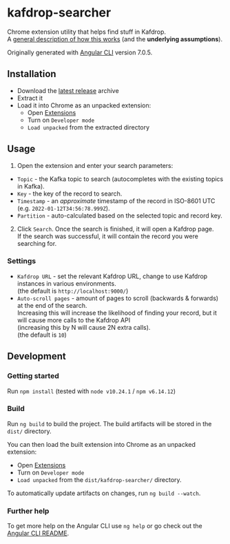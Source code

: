 # kafdrop-searcher
Chrome extension utility that helps find stuff in Kafdrop.  
A [general description of how this works](https://github.com/kirilyuro/kafdrop-searcher/wiki) (and the **underlying assumptions**).
 
Originally generated with [Angular CLI](https://github.com/angular/angular-cli) version 7.0.5.

## Installation

* Download the [latest release](https://github.com/kirilyuro/kafdrop-searcher/releases/latest) archive
* Extract it
* Load it into Chrome as an unpacked extension:
  * Open [Extensions](chrome://extensions/)
  * Turn on `Developer mode`
  * `Load unpacked` from the extracted directory
  
## Usage

1. Open the extension and enter your search parameters:
  * `Topic` - the Kafka topic to search (autocompletes with the existing topics in Kafka).
  * `Key` - the key of the record to search.
  * `Timestamp` - an _approximate_ timestamp of the record in ISO-8601 UTC (e.g. `2022-01-12T34:56:78.999Z`).
  * `Partition` - auto-calculated based on the selected topic and record key.
2. Click `Search`. Once the search is finished, it will open a Kafdrop page.  
If the search was successful, it will contain the record you were searching for.

### Settings

* `Kafdrop URL` - set the relevant Kafdrop URL, change to use Kafdrop instances in various environments.  
(the default is `http://localhost:9000/`)
* `Auto-scroll pages` - amount of pages to scroll (backwards & forwards) at the end of the search.  
Increasing this will increase the likelihood of finding your record, but it will cause more calls to the Kafdrop API  
(increasing this by N will cause 2N extra calls).  
(the default is `10`)

## Development

### Getting started

Run `npm install` (tested with `node v10.24.1` / `npm v6.14.12`)

### Build

Run `ng build` to build the project. The build artifacts will be stored in the `dist/` directory.

You can then load the built extension into Chrome as an unpacked extension:
* Open [Extensions](chrome://extensions/)
* Turn on `Developer mode`
* `Load unpacked` from the `dist/kafdrop-searcher/` directory.

To automatically update artifacts on changes, run `ng build --watch`.


### Further help

To get more help on the Angular CLI use `ng help` or go check out the [Angular CLI README](https://github.com/angular/angular-cli/blob/master/README.md).
